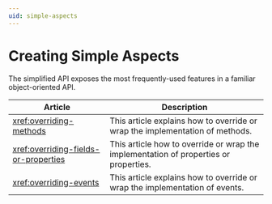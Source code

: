 ```yaml
---
uid: simple-aspects
---
```


# Creating Simple Aspects

The simplified API exposes the most frequently-used features in a familiar object-oriented API.

| Article | Description
|--|--
| <xref:overriding-methods> | This article explains how to override or wrap the implementation of methods.
| <xref:overriding-fields-or-properties> | This article how to override or wrap the implementation of properties or properties.
| <xref:overriding-events> | This article explains how to override or wrap the implementation of events.